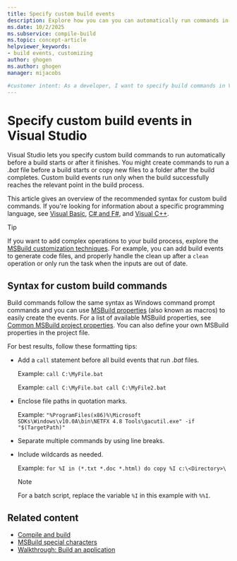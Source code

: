 ```yaml
---
title: Specify custom build events
description: Explore how you can you can automatically run commands in Visual Studio before you start a build of your project or solution or after a build completes.
ms.date: 10/2/2025
ms.subservice: compile-build
ms.topic: concept-article
helpviewer_keywords:
- build events, customizing
author: ghogen
ms.author: ghogen
manager: mijacobs

#customer intent: As a developer, I want to specify build commands in Visual Studio so I can automatically run operations before my build starts or after it completes.
---
```


# Specify custom build events in Visual Studio

Visual Studio lets you specify custom build commands to run automatically before a build starts or after it finishes. You might create commands to run a *.bat* file before a build starts or copy new files to a folder after the build completes. Custom build events run only when the build successfully reaches the relevant point in the build process.

This article gives an overview of the recommended syntax for custom build commands. If you're looking for information about a specific programming language, see [Visual Basic](how-to-specify-build-events-visual-basic.md), [C# and F#](how-to-specify-build-events-csharp.md), and [Visual C++](/cpp/build/specifying-build-events).

> [!TIP]
> If you want to add complex operations to your build process, explore the [MSBuild customization techniques](../msbuild/customize-your-build.md). For example, you can add build events to generate code files, and properly handle the clean up after a `clean` operation or only run the task when the inputs are out of date.

## Syntax for custom build commands

Build commands follow the same syntax as Windows command prompt commands and you can use [MSBuild properties](../msbuild/msbuild-properties.md) (also known as macros) to easily create the events. For a list of available MSBuild properties, see [Common MSBuild project properties](../msbuild/common-msbuild-project-properties.md). You can also define your own MSBuild properties in the project file.

For best results, follow these formatting tips:

- Add a `call` statement before all build events that run *.bat* files.

   Example: `call C:\MyFile.bat`

   Example: `call C:\MyFile.bat call C:\MyFile2.bat`

- Enclose file paths in quotation marks.

   Example: `"%ProgramFiles(x86)%\Microsoft SDKs\Windows\v10.0A\bin\NETFX 4.8 Tools\gacutil.exe" -if "$(TargetPath)"`

- Separate multiple commands by using line breaks.

- Include wildcards as needed.

   Example: `for %I in (*.txt *.doc *.html) do copy %I c:\<Directory>\`

  > [!NOTE]
  > For a batch script, replace the variable `%I` in this example with `%%I`.

## Related content

- [Compile and build](compiling-and-building-in-visual-studio.md)
- [MSBuild special characters](../msbuild/msbuild-special-characters.md)
- [Walkthrough: Build an application](walkthrough-building-an-application.md)
